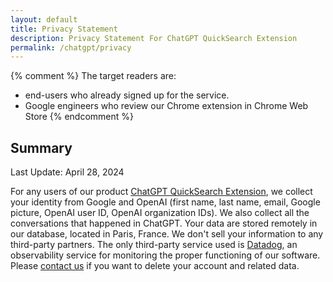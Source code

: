 ```yaml
---
layout: default
title: Privacy Statement
description: Privacy Statement For ChatGPT QuickSearch Extension
permalink: /chatgpt/privacy
---
```


{% comment %}
The target readers are:
  - end-users who already signed up for the service.
  - Google engineers who review our Chrome extension in Chrome Web Store
{% endcomment %}

## Summary

Last Update: April 28, 2024

For any users of our product [ChatGPT QuickSearch Extension](/chatgpt), we collect your identity from Google and OpenAI (first name, last name, email, Google picture, OpenAI user ID, OpenAI organization IDs). We also collect all the conversations that happened in ChatGPT. Your data are stored remotely in our database, located in Paris, France. We don't sell your information to any third-party partners. The only third-party service used is [Datadog](https://app.datadoghq.eu/), an observability service for monitoring the proper functioning of our software. Please [contact us](/chatgpt/contact) if you want to delete your account and related data.

